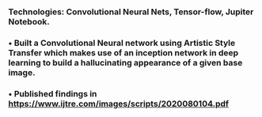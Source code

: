 ### Technologies: Convolutional Neural Nets, Tensor-flow, Jupiter Notebook.
### • Built a Convolutional Neural network using Artistic Style Transfer which makes use of an inception network in deep learning to build a hallucinating appearance of a given base image.
### • Published findings in https://www.ijtre.com/images/scripts/2020080104.pdf
